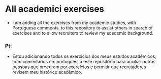 # All academici exercises
 - I am adding all the exercises from my academic studies, with Portuguese comments, to this repository to assist others in search of exercises and to allow recruiters to review my academic background.
 
 ### Pt:
  - Estou adicionando todos os exercícios dos meus estudos acadêmicos, com comentários em português, a este repositório para auxiliar outras pessoas que procuram por exercícios e permitir que recrutadores revisem meu histórico acadêmico.
